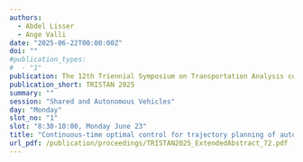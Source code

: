 ```yaml
---
authors:
  - Abdel Lisser
  - Ange Valli
date: "2025-06-22T00:00:00Z"
doi: ""
#publication_types:
#  - "1"
publication: The 12th Triennial Symposium on Transportation Analysis conference
publication_short: TRISTAN 2025
summary: ""
session: "Shared and Autonomous Vehicles"
day: "Monday"
slot_no: "1"
slot: "8:30-10:00, Monday June 23"
title: "Continuous-time optimal control for trajectory planning of autonomous vehicles under joint probabilistic constraints"
url_pdf: /publication/proceedings/TRISTAN2025_ExtendedAbstract_72.pdf
---
```


